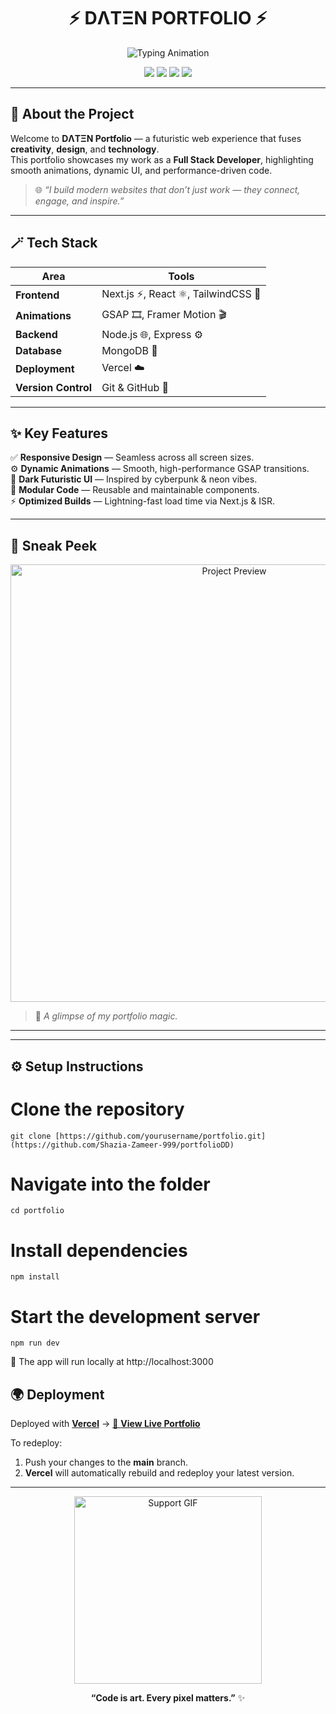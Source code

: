 <h1 align="center">
  ⚡️ DΛTΞN PORTFOLIO ⚡️  
</h1>

<p align="center">
  <img src="https://readme-typing-svg.herokuapp.com?font=Orbitron&size=26&duration=4000&color=00FFF7&center=true&vCenter=true&lines=Hello+World!;I'm+Daten;Full+Stack+Web+Developer;Crafting+Digital+Experiences!" alt="Typing Animation" />
</p>

<p align="center">
  <img src="https://img.shields.io/badge/Next.js-000000?style=for-the-badge&logo=next.js&logoColor=white" />
  <img src="https://img.shields.io/badge/TailwindCSS-38B2AC?style=for-the-badge&logo=tailwind-css&logoColor=white" />
  <img src="https://img.shields.io/badge/GSAP-88CE02?style=for-the-badge&logo=greensock&logoColor=white" />
  <img src="https://img.shields.io/badge/Vercel-Deployed-black?style=for-the-badge&logo=vercel&logoColor=white" />
</p>

---

## 🚀 About the Project

Welcome to **DΛTΞN Portfolio** — a futuristic web experience that fuses **creativity**, **design**, and **technology**.  
This portfolio showcases my work as a **Full Stack Developer**, highlighting smooth animations, dynamic UI, and performance-driven code.

> 🌐 _“I build modern websites that don’t just work — they connect, engage, and inspire.”_

---

## 🪄 Tech Stack

| Area                | Tools                                |
| ------------------- | ------------------------------------ |
| **Frontend**        | Next.js ⚡, React ⚛️, TailwindCSS 💎 |
| **Animations**      | GSAP 🎞️, Framer Motion 🎬            |
| **Backend**         | Node.js 🌐, Express ⚙️               |
| **Database**        | MongoDB 🍃                           |
| **Deployment**      | Vercel ☁️                            |
| **Version Control** | Git & GitHub 🧠                      |

---

## ✨ Key Features

✅ **Responsive Design** — Seamless across all screen sizes.  
⚙️ **Dynamic Animations** — Smooth, high-performance GSAP transitions.  
🌌 **Dark Futuristic UI** — Inspired by cyberpunk & neon vibes.  
📂 **Modular Code** — Reusable and maintainable components.  
⚡ **Optimized Builds** — Lightning-fast load time via Next.js & ISR.

---

## 🧩 Sneak Peek

<p align="center">
  <img src="public/project_preview.gif" width="700" alt="Project Preview"/>
</p>

> 🎥 _A glimpse of my portfolio magic._

---

---

## ⚙️ Setup Instructions

# Clone the repository

```
git clone [https://github.com/yourusername/portfolio.git](https://github.com/Shazia-Zameer-999/portfolioDD)
```

# Navigate into the folder

```
cd portfolio
```

# Install dependencies

```
npm install
```

# Start the development server

```
npm run dev
```

🚀 The app will run locally at http://localhost:3000

## 🌍 Deployment

Deployed with **[Vercel](https://vercel.com)** → [🔗 **View Live Portfolio**](<[https://daten-portfolio.vercel.app](https://portfolio-dd-ebon.vercel.app/)>)

To redeploy:

1. Push your changes to the **main** branch.
2. **Vercel** will automatically rebuild and redeploy your latest version.

---

<p align="center">
  <img src="https://media.giphy.com/media/L1R1tvI9svkIWwpVYr/giphy.gif" width="300" alt="Support GIF"/>
</p>
<p align="center">
  <b>“Code is art. Every pixel matters.”</b> ✨
</p>
